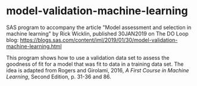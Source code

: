 # model-validation-machine-learning
SAS program to accompany the article 
"Model assessment and selection in machine learning"
by Rick Wicklin, published 30JAN2019 on The DO Loop blog:
https://blogs.sas.com/content/iml/2019/01/30/model-validation-machine-learning.html

This program shows how to use a validation data set to 
assess the goodness of fit for a model that was 
fit to data in a training data set. The idea is adapted from
Rogers and Girolami, 2016, 
_A First Course in Machine Learning_, Second Edition, p. 31-36 and 86.
